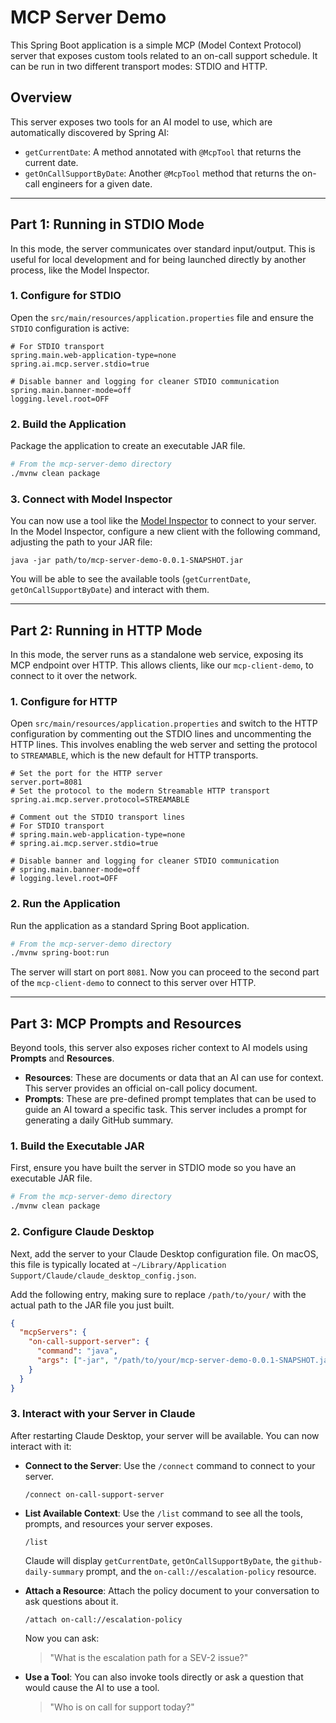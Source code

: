 # MCP Server Demo

This Spring Boot application is a simple MCP (Model Context Protocol) server that exposes custom tools related to an on-call support schedule. It can be run in two different transport modes: STDIO and HTTP.

## Overview

This server exposes two tools for an AI model to use, which are automatically discovered by Spring AI:

*   `getCurrentDate`: A method annotated with `@McpTool` that returns the current date.
*   `getOnCallSupportByDate`: Another `@McpTool` method that returns the on-call engineers for a given date.

---

## Part 1: Running in STDIO Mode

In this mode, the server communicates over standard input/output. This is useful for local development and for being launched directly by another process, like the Model Inspector.

### 1. Configure for STDIO

Open the `src/main/resources/application.properties` file and ensure the `STDIO` configuration is active:

```properties
# For STDIO transport
spring.main.web-application-type=none
spring.ai.mcp.server.stdio=true

# Disable banner and logging for cleaner STDIO communication
spring.main.banner-mode=off
logging.level.root=OFF
```

### 2. Build the Application

Package the application to create an executable JAR file.

```bash
# From the mcp-server-demo directory
./mvnw clean package
```

### 3. Connect with Model Inspector

You can now use a tool like the [Model Inspector](https://github.com/modelcontextprotocol/model-inspector) to connect to your server. In the Model Inspector, configure a new client with the following command, adjusting the path to your JAR file:

```
java -jar path/to/mcp-server-demo-0.0.1-SNAPSHOT.jar
```

You will be able to see the available tools (`getCurrentDate`, `getOnCallSupportByDate`) and interact with them.

---

## Part 2: Running in HTTP Mode

In this mode, the server runs as a standalone web service, exposing its MCP endpoint over HTTP. This allows clients, like our `mcp-client-demo`, to connect to it over the network.

### 1. Configure for HTTP

Open `src/main/resources/application.properties` and switch to the HTTP configuration by commenting out the STDIO lines and uncommenting the HTTP lines. This involves enabling the web server and setting the protocol to `STREAMABLE`, which is the new default for HTTP transports.

```properties
# Set the port for the HTTP server
server.port=8081
# Set the protocol to the modern Streamable HTTP transport
spring.ai.mcp.server.protocol=STREAMABLE

# Comment out the STDIO transport lines
# For STDIO transport
# spring.main.web-application-type=none
# spring.ai.mcp.server.stdio=true

# Disable banner and logging for cleaner STDIO communication
# spring.main.banner-mode=off
# logging.level.root=OFF

```

### 2. Run the Application

Run the application as a standard Spring Boot application.

```bash
# From the mcp-server-demo directory
./mvnw spring-boot:run
```

The server will start on port `8081`. Now you can proceed to the second part of the `mcp-client-demo` to connect to this server over HTTP.

---

## Part 3: MCP Prompts and Resources

Beyond tools, this server also exposes richer context to AI models using **Prompts** and **Resources**.

*   **Resources**: These are documents or data that an AI can use for context. This server provides an official on-call policy document.
*   **Prompts**: These are pre-defined prompt templates that can be used to guide an AI toward a specific task. This server includes a prompt for generating a daily GitHub summary.

### 1. Build the Executable JAR

First, ensure you have built the server in STDIO mode so you have an executable JAR file.

```bash
# From the mcp-server-demo directory
./mvnw clean package
```

### 2. Configure Claude Desktop

Next, add the server to your Claude Desktop configuration file. On macOS, this file is typically located at `~/Library/Application Support/Claude/claude_desktop_config.json`.

Add the following entry, making sure to replace `/path/to/your/` with the actual path to the JAR file you just built.

```json
{
  "mcpServers": {
    "on-call-support-server": {
      "command": "java",
      "args": ["-jar", "/path/to/your/mcp-server-demo-0.0.1-SNAPSHOT.jar"]
    }
  }
}
```

### 3. Interact with your Server in Claude

After restarting Claude Desktop, your server will be available. You can now interact with it:

*   **Connect to the Server**: Use the `/connect` command to connect to your server.
    ```
    /connect on-call-support-server
    ```

*   **List Available Context**: Use the `/list` command to see all the tools, prompts, and resources your server exposes.
    ```
    /list
    ```
    Claude will display `getCurrentDate`, `getOnCallSupportByDate`, the `github-daily-summary` prompt, and the `on-call://escalation-policy` resource.

*   **Attach a Resource**: Attach the policy document to your conversation to ask questions about it.
    ```
    /attach on-call://escalation-policy
    ```
    Now you can ask:
    > "What is the escalation path for a SEV-2 issue?"

*   **Use a Tool**: You can also invoke tools directly or ask a question that would cause the AI to use a tool.
    > "Who is on call for support today?"
